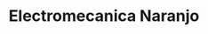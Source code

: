 ---
title: "Electromecanica Naranjo"
url: /quito/electromecanica-naranjo/
shop: piezas de automóviles
---